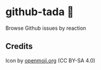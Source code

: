 # github-tada :tada:
Browse Github issues by reaction

## Credits
Icon by [openmoji.org](https://openmoji.org/library/#search=tada&emoji=1F389) (CC BY-SA 4.0)